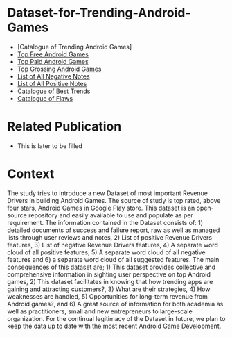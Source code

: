 # Dataset-for-Trending-Android-Games
- [Catalogue of Trending Android Games]
-   [Top Free Android Games](https://github.com/AndroidGamesResearch/Dataset-for-Trending-Android-Games/blob/main/Top%20Free%20games.csv)
-  [Top Paid Android Games](https://github.com/AndroidGamesResearch/Dataset-for-Trending-Android-Games/blob/main/Top%20Paid%20games.csv)
-  [Top Grossing Android Games](https://github.com/AndroidGamesResearch/Dataset-for-Trending-Android-Games/blob/main/Top%20grossing%20games.csv)
- [List of All Negative Notes](https://github.com/AndroidGamesResearch/Dataset-for-Trending-Android-Games/blob/main/Raw%20List%20of%20Negative%20Comments.csv)
- [List of All Positive Notes](https://github.com/AndroidGamesResearch/Dataset-for-Trending-Android-Games/blob/main/Raw%20List%20of%20Positive%20Comments.csv)
- [Catalogue of Best Trends](https://github.com/AndroidGamesResearch/Dataset-for-Trending-Android-Games/blob/main/Catalogue%20of%20Bests.csv)
- [Catalogue of Flaws](https://github.com/AndroidGamesResearch/Dataset-for-Trending-Android-Games/blob/main/Catalogue%20of%20Flaws.csv)

# Related Publication 
- This is later to be filled 

# Context 
The study tries to introduce a new Dataset of most important Revenue Drivers in building Android Games. The source of study is top rated, above four stars, Android Games in Google Play store. This dataset is an open-source repository and easily available to use and populate as per requirement. The information contained in the Dataset consists of: 1) detailed documents of success and failure report, raw as well as managed lists through user reviews and notes, 2) List of positive Revenue Drivers features, 3) List of negative Revenue Drivers features, 4) A separate word cloud of all positive features, 5) A separate word cloud of all negative features and 6) a separate word cloud of all suggested features. The main consequences of this dataset are; 1) This dataset provides collective and comprehensive information in sighting user perspective on top Android games, 2) This dataset  facilitates in knowing that how trending apps are gaining and attracting customers?, 3) What are their strategies, 4) How weaknesses are handled, 5) Opportunities for long-term revenue from Android games?, and 6) A great source of information for both academia as well as practitioners, small and new entrepreneurs to large-scale organization. For the continual legitimacy of the Dataset in future, we plan to keep the data up to date with the most recent Android Game Development. 
